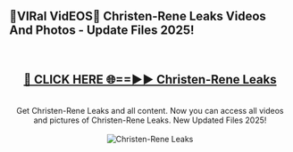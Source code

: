 <h2>🔴VIRal VidEOS🔴 Christen-Rene Leaks Videos And Photos - Update Files 2025!</h2>
<br>
<div align="center">
<h2><a href="https://virallinks.top/odZfE0" rel="nofollow">🔴 CLICK HERE 🌐==►► Christen-Rene Leaks</a></h2>
<br>
Get Christen-Rene Leaks and all content. Now you can access all videos and pictures of Christen-Rene Leaks. New Updated Files 2025!
<br>
<br>
<a href="https://virallinks.top/odZfE0" rel="nofollow" data-target="animated-image.originalLink"><img src="https://i.imgur.com/dJHk4Zq.gif)" alt="Christen-Rene Leaks" style="max-width: 100%; display: inline-block;" data-target="animated-image.originalImage"></a>
</div>
<br>
